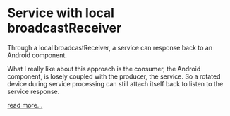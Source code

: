 # Service with local broadcastReceiver

Through a local broadcastReceiver, a service can response back to an Android component.

What I really like about this approach is the consumer, the Android component, is losely coupled with the producer, the service. So a rotated device during service processing can still attach itself back to listen to the service response.

[read more...](https://developer.android.com/guide/components/broadcasts.html)
